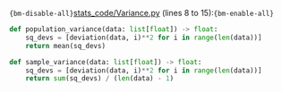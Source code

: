 `{bm-disable-all}`[stats_code/Variance.py](stats_code/Variance.py) (lines 8 to 15):`{bm-enable-all}`

```python
def population_variance(data: list[float]) -> float:
    sq_devs = [deviation(data, i)**2 for i in range(len(data))]
    return mean(sq_devs)

def sample_variance(data: list[float]) -> float:
    sq_devs = [deviation(data, i)**2 for i in range(len(data))]
    return sum(sq_devs) / (len(data) - 1)
```